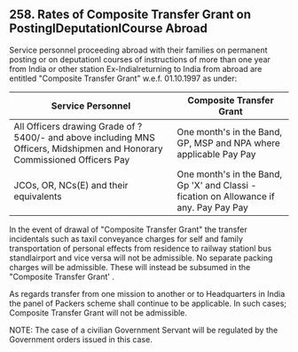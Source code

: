 ## 258. Rates of Composite Transfer Grant on PostinglDeputationlCourse Abroad

Service personnel proceeding abroad with their families on permanent posting or on deputationl courses of instructions of more than one year from India or other station Ex-Indialreturning to India from abroad are entitled "Composite Transfer Grant" w.e.f. 01.10.1997 as under:

| Service Personnel                                                                                                          | Composite Transfer Grant                                                               |
|----------------------------------------------------------------------------------------------------------------------------|----------------------------------------------------------------------------------------|
| All Officers drawing Grade of ? 5400/- and above including MNS Officers, Midshipmen and Honorary Commissioned Officers Pay | One month's in the Band, GP, MSP and NPA where applicable Pay Pay                      |
| JCOs, OR, NCs(E) and their equivalents                                                                                     | One month's in the Band, Gp 'X' and Classi - fication on Allowance if any. Pay Pay Pay |

In the event of drawal of "Composite Transfer Grant" the transfer incidentals such as taxil conveyance charges for self and family transportation of personal effects from residence to railway stationl bus standlairport and vice versa will not be admissible. No separate packing charges will be admissible. These will instead be subsumed in the "Composite Transfer Grant' .

As regards transfer from one mission to another or to Headquarters in India the panel of Packers scheme shall continue to be applicable. In such cases; Composite Transfer Grant will not be admissible.

NOTE: The case of a civilian Government Servant will be regulated by the Government orders issued in this case.
